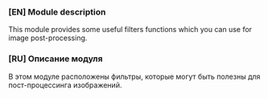 ### [EN] Module description
This module provides some useful filters functions which you can use for image post-processing.


### [RU] Описание модуля
В этом модуле расположены фильтры, которые могут быть полезны для пост-процессинга изображений.
